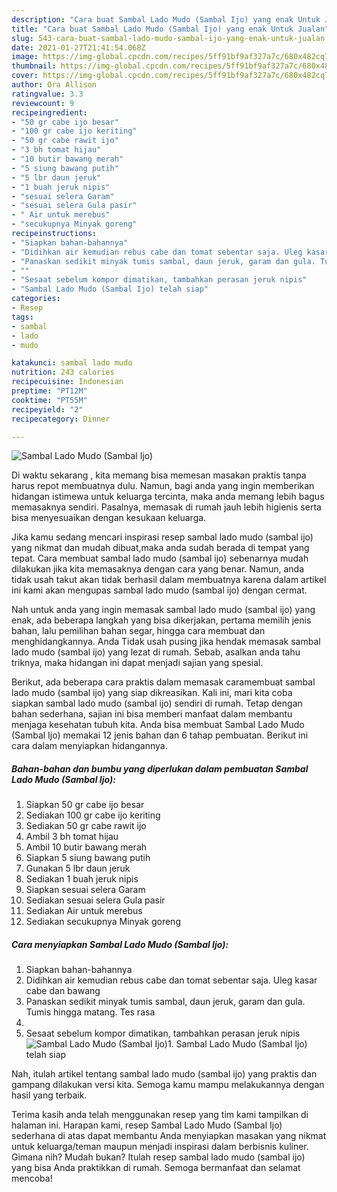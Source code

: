 ```yaml
---
description: "Cara buat Sambal Lado Mudo (Sambal Ijo) yang enak Untuk Jualan"
title: "Cara buat Sambal Lado Mudo (Sambal Ijo) yang enak Untuk Jualan"
slug: 543-cara-buat-sambal-lado-mudo-sambal-ijo-yang-enak-untuk-jualan
date: 2021-01-27T21:41:54.068Z
image: https://img-global.cpcdn.com/recipes/5ff91bf9af327a7c/680x482cq70/sambal-lado-mudo-sambal-ijo-foto-resep-utama.jpg
thumbnail: https://img-global.cpcdn.com/recipes/5ff91bf9af327a7c/680x482cq70/sambal-lado-mudo-sambal-ijo-foto-resep-utama.jpg
cover: https://img-global.cpcdn.com/recipes/5ff91bf9af327a7c/680x482cq70/sambal-lado-mudo-sambal-ijo-foto-resep-utama.jpg
author: Ora Allison
ratingvalue: 3.3
reviewcount: 9
recipeingredient:
- "50 gr cabe ijo besar"
- "100 gr cabe ijo keriting"
- "50 gr cabe rawit ijo"
- "3 bh tomat hijau"
- "10 butir bawang merah"
- "5 siung bawang putih"
- "5 lbr daun jeruk"
- "1 buah jeruk nipis"
- "sesuai selera Garam"
- "sesuai selera Gula pasir"
- " Air untuk merebus"
- "secukupnya Minyak goreng"
recipeinstructions:
- "Siapkan bahan-bahannya"
- "Didihkan air kemudian rebus cabe dan tomat sebentar saja. Uleg kasar cabe dan bawang"
- "Panaskan sedikit minyak tumis sambal, daun jeruk, garam dan gula. Tumis hingga matang. Tes rasa"
- ""
- "Sesaat sebelum kompor dimatikan, tambahkan perasan jeruk nipis"
- "Sambal Lado Mudo (Sambal Ijo) telah siap"
categories:
- Resep
tags:
- sambal
- lado
- mudo

katakunci: sambal lado mudo 
nutrition: 243 calories
recipecuisine: Indonesian
preptime: "PT12M"
cooktime: "PT55M"
recipeyield: "2"
recipecategory: Dinner

---
```



![Sambal Lado Mudo (Sambal Ijo)](https://img-global.cpcdn.com/recipes/5ff91bf9af327a7c/680x482cq70/sambal-lado-mudo-sambal-ijo-foto-resep-utama.jpg)

Di waktu  sekarang , kita memang bisa memesan masakan praktis tanpa harus repot membuatnya dulu. Namun, bagi anda yang ingin memberikan hidangan istimewa untuk keluarga tercinta, maka anda memang lebih bagus memasaknya sendiri. Pasalnya, memasak di rumah jauh lebih higienis serta bisa menyesuaikan dengan kesukaan keluarga.

Jika kamu sedang mencari inspirasi resep sambal lado mudo (sambal ijo) yang nikmat dan mudah dibuat,maka anda sudah berada di tempat yang tepat. Cara membuat sambal lado mudo (sambal ijo)  sebenarnya mudah dilakukan jika kita memasaknya dengan cara yang benar. Namun, anda tidak usah takut akan tidak berhasil dalam membuatnya 
karena dalam artikel ini kami akan mengupas sambal lado mudo (sambal ijo) dengan cermat.  



Nah untuk anda yang ingin memasak sambal lado mudo (sambal ijo) yang enak, ada beberapa langkah yang bisa dikerjakan, pertama memilih jenis bahan, lalu pemilihan bahan segar, hingga cara membuat dan menghidangkannya. Anda Tidak usah pusing jika hendak memasak sambal lado mudo (sambal ijo) yang lezat di rumah. Sebab, asalkan anda  tahu triknya, maka hidangan ini dapat menjadi sajian yang spesial.

Berikut, ada beberapa cara praktis  dalam memasak caramembuat sambal lado mudo (sambal ijo) yang siap dikreasikan. Kali ini, mari kita coba siapkan sambal lado mudo (sambal ijo) sendiri di rumah. Tetap dengan bahan sederhana, sajian ini bisa memberi manfaat dalam membantu menjaga kesehatan tubuh kita. Anda bisa membuat Sambal Lado Mudo (Sambal Ijo) memakai 12 jenis bahan dan 6 tahap pembuatan. Berikut ini cara dalam menyiapkan hidangannya.

<!--inarticleads1-->

##### Bahan-bahan dan bumbu yang diperlukan dalam pembuatan Sambal Lado Mudo (Sambal Ijo):

1. Siapkan 50 gr cabe ijo besar
1. Sediakan 100 gr cabe ijo keriting
1. Sediakan 50 gr cabe rawit ijo
1. Ambil 3 bh tomat hijau
1. Ambil 10 butir bawang merah
1. Siapkan 5 siung bawang putih
1. Gunakan 5 lbr daun jeruk
1. Sediakan 1 buah jeruk nipis
1. Siapkan sesuai selera Garam
1. Sediakan sesuai selera Gula pasir
1. Sediakan  Air untuk merebus
1. Sediakan secukupnya Minyak goreng




<!--inarticleads2-->

##### Cara menyiapkan Sambal Lado Mudo (Sambal Ijo):

1. Siapkan bahan-bahannya
1. Didihkan air kemudian rebus cabe dan tomat sebentar saja. Uleg kasar cabe dan bawang
1. Panaskan sedikit minyak tumis sambal, daun jeruk, garam dan gula. Tumis hingga matang. Tes rasa
1. 
1. Sesaat sebelum kompor dimatikan, tambahkan perasan jeruk nipis
<img src="//assets-global.cpcdn.com/assets/icons/button_play-2c75c40dde080a61004c1f40b05d8f140eaff45d7e9e6481dc71c63d2e7c4909.png" alt="Sambal Lado Mudo (Sambal Ijo)">1. Sambal Lado Mudo (Sambal Ijo) telah siap




Nah, itulah artikel tentang  sambal lado mudo (sambal ijo)  yang praktis dan gampang dilakukan versi kita. Semoga kamu mampu melakukannya dengan hasil yang terbaik. 

Terima kasih anda telah menggunakan resep yang tim kami tampilkan di halaman ini. Harapan kami, resep  Sambal Lado Mudo (Sambal Ijo) sederhana di atas dapat membantu Anda menyiapkan masakan yang nikmat untuk keluarga/teman maupun menjadi inspirasi dalam berbisnis kuliner. Gimana nih? Mudah bukan? Itulah resep sambal lado mudo (sambal ijo) yang bisa Anda praktikkan di rumah. Semoga bermanfaat dan selamat mencoba!

